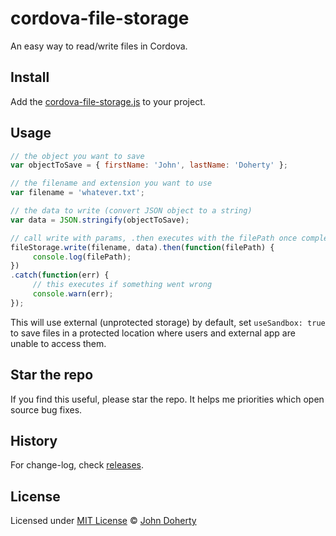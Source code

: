 # cordova-file-storage

An easy way to read/write files in Cordova.

## Install

Add the [cordova-file-storage.js](./cordova-file-storage.js) to your project.

## Usage

```js
// the object you want to save
var objectToSave = { firstName: 'John', lastName: 'Doherty' };

// the filename and extension you want to use
var filename = 'whatever.txt';

// the data to write (convert JSON object to a string)
var data = JSON.stringify(objectToSave);

// call write with params, .then executes with the filePath once complete
fileStorage.write(filename, data).then(function(filePath) {
     console.log(filePath);
})
.catch(function(err) {
     // this executes if something went wrong
     console.warn(err);
});
```

This will use external (unprotected storage) by default, set `useSandbox: true` to save files in a protected location where users and external app are unable to access them.

## Star the repo

If you find this useful, please star the repo. It helps me priorities which open source bug fixes.

## History

For change-log, check [releases](https://github.com/john-doherty//cordova-file-storage/releases).

## License

Licensed under [MIT License](LICENSE) &copy; [John Doherty](https://twitter.com/mrjohndoherty)
